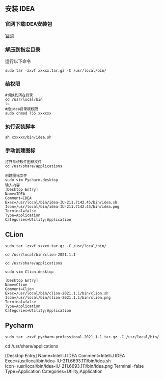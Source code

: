 
## 安装 IDEA
### 官网下载IDEA安装包

[官网](https://www.jetbrains.com/idea/download/#section=linux)

### 解压到指定目录

运行以下命令
```shell
sudo tar -zxvf xxxxx.tar.gz -C /usr/local/bin/
```

### 给权限

```
#切换到所在目录
cd /usr/local/bin
ls
#给idea目录赋权限
sudo chmod 755 xxxxxx
```

### 执行安装脚本
```
sh xxxxxx/bin/idea.sh
```
### 手动创建图标

```
打开系统软件图标文件
cd /usr/share/applications

创建图标文件
sudo vim Pycharm.desktop
输入内容
[Desktop Entry]
Name=IDEA
Comment=IDEA
Exec=/usr/local/bin/idea-IU-211.7142.45/bin/idea.sh
Icon=/usr/local/bin/idea-IU-211.7142.45/bin/idea.png
Terminal=false
Type=Application
Categories=Utility;Application
```
## CLion



```shell
sudo tar -zxvf xxxxx.tar.gz -C /usr/local/bin/
```



```shell
cd /usr/local/bin/clion-2021.1.1

cd /usr/share/applications

sudo vim Clion.desktop
```

```
[Desktop Entry]
Name=Clion
Comment=Clion
Exec=/usr/local/bin/clion-2021.1.1/bin/clion.sh
Icon=/usr/local/bin/clion-2021.1.1/bin/clion.png
Terminal=false
Type=Application
Categories=Utility;Application
```

## Pycharm


`sudo tar -zxvf pycharm-professional-2021.1.1.tar.gz -C /usr/local/bin/`


cd /usr/share/applications

[Desktop Entry]
Name=IntelliJ IDEA
Comment=IntelliJ IDEA
Exec=/usr/local/bin/idea-IU-211.6693.111/bin/idea.sh
Icon=/usr/local/bin/idea-IU-211.6693.111/bin/idea.png
Terminal=false
Type=Application
Categories=Utility;Application
```
